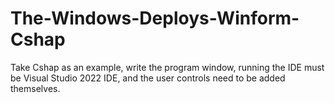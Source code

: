 # The-Windows-Deploys-Winform-Cshap
Take Cshap as an example, write the program window, running the IDE must be Visual Studio 2022 IDE, and the user controls need to be added themselves.
